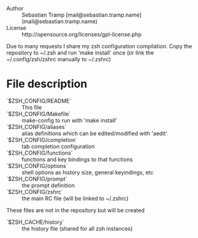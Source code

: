 <dl>
<dt>Author</dt>
<dd>Sebastian Tramp [mail@sebastian.tramp.name](mail@sebastian.tramp.name)</dd>
<dt>License</dt>
<dd>http://opensource.org/licenses/gpl-license.php</dd>
</dl>

Due to many requests I share my zsh configuration compilation.
Copy the repository to ~/.zsh and run 'make install' once
(or link the ~/.config/zsh/zshrc manually to ~/.zshrc)

File description
================

<dl>
<dt>`$ZSH_CONFIG/README`</dt>
<dd>This file</dd>
<dt>`$ZSH_CONFIG/Makefile`</dt>
<dd>make-config to run with 'make install'</dd>
<dt>`$ZSH_CONFIG/aliases`</dt>
<dd>alias definitions which can be edited/modified with 'aedit'</dd>
<dt>`$ZSH_CONFIG/completion`</dt>
<dd>tab completion configuration</dd>
<dt>`$ZSH_CONFIG/functions`</dt>
<dd>functions and key bindings to that functions</dd>
<dt>`$ZSH_CONFIG/options`</dt>
<dd>shell options as history size, general keyindings, etc</dd>
<dt>`$ZSH_CONFIG/prompt`</dt>
<dd>the prompt definition</dd>
<dt>`$ZSH_CONFIG/zshrc`</dt>
<dd>the main RC file (will be linked to ~/.zshrc)</dd>
</dl>

These files are not in the repository but will be created

<dl>
<dt>`$ZSH_CACHE/history`</dt>
<dd>the history file (shared for all zsh instances)</dd>
</dl>
